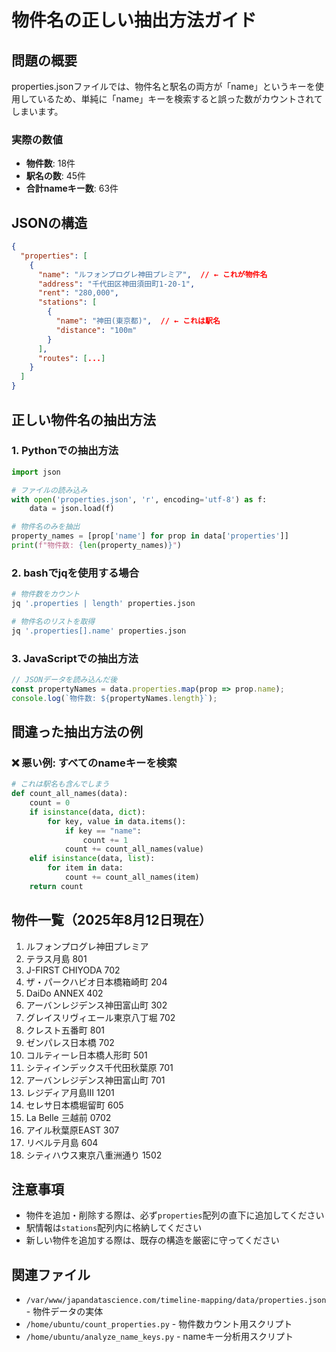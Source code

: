 # 物件名の正しい抽出方法ガイド

## 問題の概要

properties.jsonファイルでは、物件名と駅名の両方が「name」というキーを使用しているため、単純に「name」キーを検索すると誤った数がカウントされてしまいます。

### 実際の数値
- **物件数**: 18件
- **駅名の数**: 45件  
- **合計nameキー数**: 63件

## JSONの構造

```json
{
  "properties": [
    {
      "name": "ルフォンプログレ神田プレミア",  // ← これが物件名
      "address": "千代田区神田須田町1-20-1",
      "rent": "280,000",
      "stations": [
        {
          "name": "神田(東京都)",  // ← これは駅名
          "distance": "100m"
        }
      ],
      "routes": [...]
    }
  ]
}
```

## 正しい物件名の抽出方法

### 1. Pythonでの抽出方法

```python
import json

# ファイルの読み込み
with open('properties.json', 'r', encoding='utf-8') as f:
    data = json.load(f)

# 物件名のみを抽出
property_names = [prop['name'] for prop in data['properties']]
print(f"物件数: {len(property_names)}")
```

### 2. bashでjqを使用する場合

```bash
# 物件数をカウント
jq '.properties | length' properties.json

# 物件名のリストを取得
jq '.properties[].name' properties.json
```

### 3. JavaScriptでの抽出方法

```javascript
// JSONデータを読み込んだ後
const propertyNames = data.properties.map(prop => prop.name);
console.log(`物件数: ${propertyNames.length}`);
```

## 間違った抽出方法の例

### ❌ 悪い例: すべてのnameキーを検索

```python
# これは駅名も含んでしまう
def count_all_names(data):
    count = 0
    if isinstance(data, dict):
        for key, value in data.items():
            if key == "name":
                count += 1
            count += count_all_names(value)
    elif isinstance(data, list):
        for item in data:
            count += count_all_names(item)
    return count
```

## 物件一覧（2025年8月12日現在）

1. ルフォンプログレ神田プレミア
2. テラス月島 801
3. J-FIRST CHIYODA 702
4. ザ・パークハビオ日本橋箱崎町 204
5. DaiDo ANNEX 402
6. アーバンレジデンス神田富山町 302
7. グレイスリヴィエール東京八丁堀 702
8. クレスト五番町 801
9. ゼンパレス日本橋 702
10. コルティーレ日本橋人形町 501
11. シティインデックス千代田秋葉原 701
12. アーバンレジデンス神田富山町 701
13. レジディア月島III 1201
14. セレサ日本橋堀留町 605
15. La Belle 三越前 0702
16. アイル秋葉原EAST 307
17. リベルテ月島 604
18. シティハウス東京八重洲通り 1502

## 注意事項

- 物件を追加・削除する際は、必ず`properties`配列の直下に追加してください
- 駅情報は`stations`配列内に格納してください
- 新しい物件を追加する際は、既存の構造を厳密に守ってください

## 関連ファイル

- `/var/www/japandatascience.com/timeline-mapping/data/properties.json` - 物件データの実体
- `/home/ubuntu/count_properties.py` - 物件数カウント用スクリプト
- `/home/ubuntu/analyze_name_keys.py` - nameキー分析用スクリプト